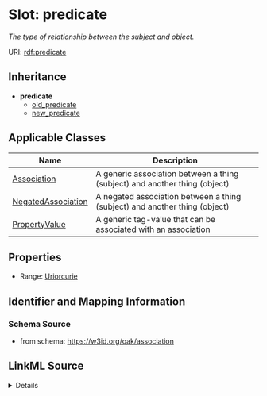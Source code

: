 # Slot: predicate
_The type of relationship between the subject and object._


URI: [rdf:predicate](rdf:predicate)




## Inheritance

* **predicate**
    * [old_predicate](old_predicate.md)
    * [new_predicate](new_predicate.md)





## Applicable Classes

| Name | Description |
| --- | --- |
[Association](Association.md) | A generic association between a thing (subject) and another thing (object)
[NegatedAssociation](NegatedAssociation.md) | A negated association between a thing (subject) and another thing (object)
[PropertyValue](PropertyValue.md) | A generic tag-value that can be associated with an association






## Properties

* Range: [Uriorcurie](Uriorcurie.md)







## Identifier and Mapping Information







### Schema Source


* from schema: https://w3id.org/oak/association




## LinkML Source

<details>
```yaml
name: predicate
description: The type of relationship between the subject and object.
from_schema: https://w3id.org/oak/association
rank: 1000
slot_uri: rdf:predicate
alias: predicate
domain_of:
- Association
- NegatedAssociation
- PropertyValue
range: uriorcurie

```
</details>